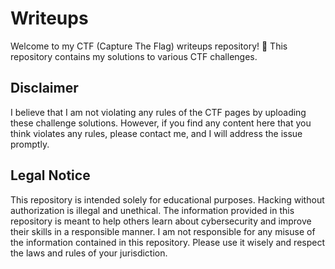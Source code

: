 # Writeups
Welcome to my CTF (Capture The Flag) writeups repository! 🎉 This repository contains my solutions to various CTF challenges.

## Disclaimer
I believe that I am not violating any rules of the CTF pages by uploading these challenge solutions. However, if you find any content here that you think violates any rules, please contact me, and I will address the issue promptly.

## Legal Notice
This repository is intended solely for educational purposes. Hacking without authorization is illegal and unethical. The information provided in this repository is meant to help others learn about cybersecurity and improve their skills in a responsible manner. I am not responsible for any misuse of the information contained in this repository. Please use it wisely and respect the laws and rules of your jurisdiction.
